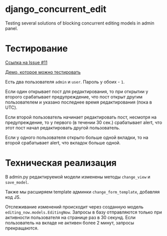 # django_concurrent_edit

Testing several solutions of blocking concurrent editing models in admin panel.

# Тестирование

[Ссылка на Issue #11](https://github.com/devmanorg/dvmn.org/issues/10)

[Демо, которое можно тестировать](http://46.101.245.26:8002/admin/)

Есть два пользователя `admin` и `user`. Пароль у обоих - `1`.

Если один открывает пост для редактирования, то при открытии у второго срабатывает предупреждение, что пост открыт
другим пользователем и указано последнее время редактирования (пока в UTC).

Если второй пользователь начинает редактировать пост, несмотря на предупреждение, то у первого (в течении 30 сек.)
срабатывает alert, что этот пост начал редактировать другой пользователь.

Если у одного пользователя открыто больше одной вкладки, то на второй срабатывает alert, что вкладок больше одной.

# Техническая реализация

В admin.py редактируемой модели изменены методы `change_view` и
`save_model`.

Также мы расширяем template админки `change_form_template`, добавляя код JS.

Отслеживание изменений происходит через созданную модель `editing_now.models.EditingNow`. Запросы в базу отправляются
только при активности пользователя на странице раз в 30 секунд. Если пользователь на вкладе не активен более 2 минут,
запросы прекращаются. 

